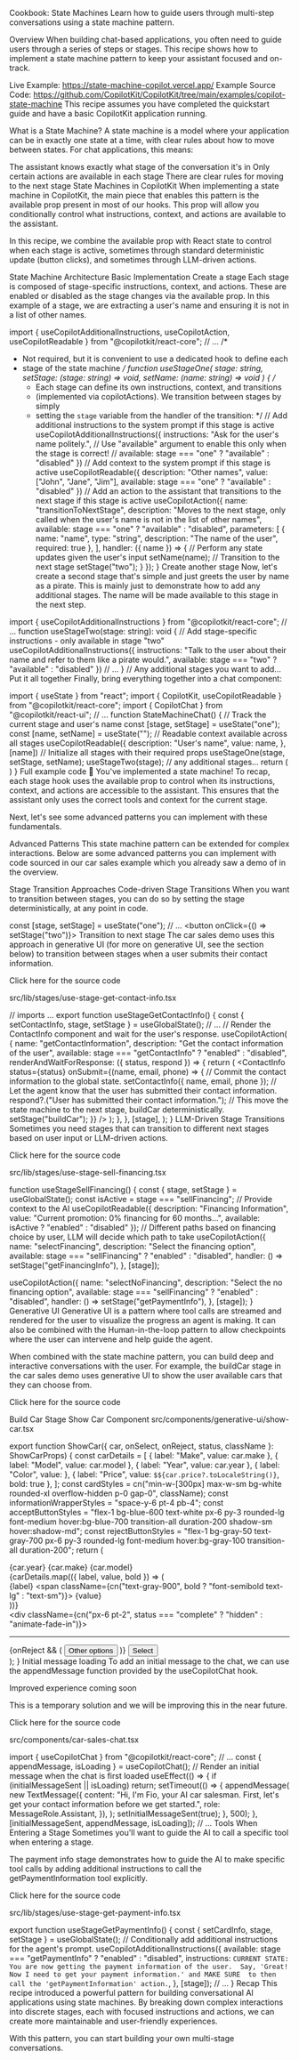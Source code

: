 Cookbook: State Machines
Learn how to guide users through multi-step conversations using a state machine pattern.

Overview
When building chat-based applications, you often need to guide users through a series of steps or stages. This recipe shows how to implement a state machine pattern to keep your assistant focused and on-track.

Live Example: https://state-machine-copilot.vercel.app/
Example Source Code: https://github.com/CopilotKit/CopilotKit/tree/main/examples/copilot-state-machine
This recipe assumes you have completed the quickstart guide and have a basic CopilotKit application running.

What is a State Machine?
A state machine is a model where your application can be in exactly one state at a time, with clear rules about how to move between states. For chat applications, this means:

The assistant knows exactly what stage of the conversation it's in
Only certain actions are available in each stage
There are clear rules for moving to the next stage
State Machines in CopilotKit
When implementing a state machine in CopilotKit, the main piece that enables this pattern is the available prop present in most of our hooks. This prop will allow you conditionally control what instructions, context, and actions are available to the assistant.

In this recipe, we combine the available prop with React state to control when each stage is active, sometimes through standard deterministic update (button clicks), and sometimes through LLM-driven actions.

State Machine Architecture
Basic Implementation
Create a stage
Each stage is composed of stage-specific instructions, context, and actions. These are enabled or disabled as the stage changes via the available prop. In this example of a stage, we are extracting a user's name and ensuring it is not in a list of other names.


import { 
  useCopilotAdditionalInstructions, 
  useCopilotAction, 
  useCopilotReadable 
} from "@copilotkit/react-core";
// ...
/*
 * Not required, but it is convenient to use a dedicated hook to define each 
 * stage of the state machine
 */
function useStageOne(
  stage: string, 
  setStage: (stage: string) => void, 
  setName: (name: string) => void
) {
  /*
   * Each stage can define its own instructions, context, and transitions
   * (implemented via copilotActions). We transition between stages by simply
   * setting the `stage` variable from the handler of the transition:
   */
  // Add additional instructions to the system prompt if this stage is active
  useCopilotAdditionalInstructions({
    instructions: "Ask for the user's name politely.",
    // Use "available" argument to enable this only when the stage is correct! //
    available: stage === "one" ? "available" : "disabled"
  })
  // Add context to the system prompt if this stage is active
  useCopilotReadable({
    description: "Other names",
    value: ["John", "Jane", "Jim"],
    available: stage === "one" ? "available" : "disabled"
  })
  // Add an action to the assistant that transitions to the next stage if this stage is active
  useCopilotAction({
    name: "transitionToNextStage",
    description: "Moves to the next stage, only called when the user's name is not in the list of other names",
    available: stage === "one" ? "available" : "disabled", 
    parameters: [
      { name: "name", type: "string", description: "The name of the user", required: true },
    ],
    handler: ({ name }) => {
      // Perform any state updates given the user's input
      setName(name);
      // Transition to the next stage 
      setStage("two"); 
    }
  });
}
Create another stage
Now, let's create a second stage that's simple and just greets the user by name as a pirate. This is mainly just to demonstrate how to add any additional stages. The name will be made available to this stage in the next step.


import { useCopilotAdditionalInstructions } from "@copilotkit/react-core";
// ...
function useStageTwo(stage: string): void {
  // Add stage-specific instructions - only available in stage "two"
  useCopilotAdditionalInstructions({
    instructions: "Talk to the user about their name and refer to them like a pirate would.",
    available: stage === "two" ? "available" : "disabled"
  })
  // ...
}
// Any additional stages you want to add...
Put it all together
Finally, bring everything together into a chat component:


import { useState } from "react";
import { CopilotKit, useCopilotReadable } from "@copilotkit/react-core";
import { CopilotChat } from "@copilotkit/react-ui";
// ...
function StateMachineChat() {
  // Track the current stage and user's name
  const [stage, setStage] = useState<string>("one");
  const [name, setName] = useState<string>("");
  // Readable context available across all stages
  useCopilotReadable({
    description: "User's name",
    value: name,
  }, [name])
  // Initialize all stages with their required props
  useStageOne(stage, setStage, setName);
  useStageTwo(stage);
  // any additional stages...
  return (
    <CopilotKit>
      <CopilotChat/>
    </CopilotKit>
  )
}
Full example code
🎉 You've implemented a state machine!
To recap, each stage hook uses the available prop to control when its instructions, context, and actions are accessible to the assistant. This ensures that the assistant only uses the correct tools and context for the current stage.

Next, let's see some advanced patterns you can implement with these fundamentals.

Advanced Patterns
This state machine pattern can be extended for complex interactions. Below are some advanced patterns you can implement with code sourced in our car sales example which you already saw a demo of in the overview.

Stage Transition Approaches
Code-driven Stage Transitions
When you want to transition between stages, you can do so by setting the stage deterministically, at any point in code.


const [stage, setStage] = useState<string>("one");
// ...
<button onClick={() => setStage("two")}>
  Transition to next stage
</button>
The car sales demo uses this approach in generative UI (for more on generative UI, see the section below) to transition between stages when a user submits their contact information.

Click here for the source code

src/lib/stages/use-stage-get-contact-info.tsx

// imports ...
export function useStageGetContactInfo() {
  const { setContactInfo, stage, setStage } = useGlobalState();
  // ...
  // Render the ContactInfo component and wait for the user's response.
  useCopilotAction(
    {
      name: "getContactInformation",
      description: "Get the contact information of the user",
      available: stage === "getContactInfo" ? "enabled" : "disabled",
      renderAndWaitForResponse: ({ status, respond }) => {
        return (
          <ContactInfo
            status={status}
            onSubmit={(name, email, phone) => {
              // Commit the contact information to the global state.
              setContactInfo({ name, email, phone });
              // Let the agent know that the user has submitted their contact information.
              respond?.("User has submitted their contact information.");
              // This move the state machine to the next stage, buildCar deterministically.
              setStage("buildCar");
            }}
          />
        );
      },
    },
    [stage],
  );
}
LLM-Driven Stage Transitions
Sometimes you need stages that can transition to different next stages based on user input or LLM-driven actions.

Click here for the source code

src/lib/stages/use-stage-sell-financing.tsx

function useStageSellFinancing() {
  const { stage, setStage } = useGlobalState();
  const isActive = stage === "sellFinancing";
  // Provide context to the AI
  useCopilotReadable({
    description: "Financing Information",
    value: "Current promotion: 0% financing for 60 months...",
    available: isActive ? "enabled" : "disabled"
  });
  // Different paths based on financing choice by user, LLM will decide which path to take
  useCopilotAction({
    name: "selectFinancing",
    description: "Select the financing option",
    available: stage === "sellFinancing" ? "enabled" : "disabled",
    handler: () => setStage("getFinancingInfo"),
  }, [stage]);
 
  useCopilotAction({
    name: "selectNoFinancing",
    description: "Select the no financing option",
    available: stage === "sellFinancing" ? "enabled" : "disabled",
    handler: () => setStage("getPaymentInfo"),
  }, [stage]);
}
Generative UI
Generative UI is a pattern where tool calls are streamed and rendered for the user to visualize the progress an agent is making. It can also be combined with the Human-in-the-loop pattern to allow checkpoints where the user can intervene and help guide the agent.

When combined with the state machine pattern, you can build deep and interactive conversations with the user. For example, the buildCar stage in the car sales demo uses generative UI to show the user available cars that they can choose from.

Click here for the source code

Build Car Stage
Show Car Component
src/components/generative-ui/show-car.tsx

export function ShowCar({ car, onSelect, onReject, status, className }: ShowCarProps) {
  const carDetails = [
    { label: "Make", value: car.make },
    { label: "Model", value: car.model },
    { label: "Year", value: car.year },
    { label: "Color", value: <ColorDisplay color={car.color} /> },
    { label: "Price", value: `$${car.price?.toLocaleString()}`, bold: true },
  ];
  const cardStyles = cn("min-w-[300px] max-w-sm bg-white rounded-xl overflow-hidden p-0 gap-0", className);
  const informationWrapperStyles = "space-y-6 pt-4 pb-4";
  const acceptButtonStyles = "flex-1 bg-blue-600 text-white px-6 py-3 rounded-lg font-medium hover:bg-blue-700 transition-all duration-200 shadow-sm hover:shadow-md";
  const rejectButtonStyles = "flex-1 bg-gray-50 text-gray-700 px-6 py-3 rounded-lg font-medium hover:bg-gray-100 transition-all duration-200";
  return (
    <AnimatedCard status={status} className={cardStyles}>
      <CarImage car={car} />
      <div className={informationWrapperStyles}>
        <div className="space-y-2 px-6">
          <div className="text-2xl font-semibold text-gray-900">
            {car.year} {car.make} {car.model}
          </div>
          {carDetails.map(({ label, value, bold }) => (
            <div key={label} className="flex justify-between items-center py-1">
              <span className="text-gray-500 text-sm">{label}</span>
              <span className={cn("text-gray-900", bold ? "font-semibold text-lg" : "text-sm")}>
                {value}
              </span>
            </div>
          ))}
        </div>
        <div className={cn("px-6 pt-2", status === "complete" ? "hidden" : "animate-fade-in")}>
          <hr className="mb-4 border-gray-100" />
          <div className="flex gap-3">
            {onReject && (
              <button className={rejectButtonStyles} onClick={onReject}>
                Other options
              </button>
            )}
            <button className={acceptButtonStyles} onClick={onSelect}>
              Select
            </button>
          </div>
        </div>
      </div>
    </AnimatedCard>
  );
}
Initial message loading
To add an initial message to the chat, we can use the appendMessage function provided by the useCopilotChat hook.

Improved experience coming soon

This is a temporary solution and we will be improving this in the near future.

Click here for the source code

src/components/car-sales-chat.tsx

import { useCopilotChat } from "@copilotkit/react-core";
// ...
const { appendMessage, isLoading } = useCopilotChat();
// Render an initial message when the chat is first loaded
useEffect(() => {
  if (initialMessageSent || isLoading) return;
  setTimeout(() => {
    appendMessage(
      new TextMessage({
        content:
          "Hi, I'm Fio, your AI car salesman. First, let's get your contact information before we get started.",
        role: MessageRole.Assistant,
      }),
    );
    setInitialMessageSent(true);
  }, 500);
}, [initialMessageSent, appendMessage, isLoading]);
// ...
Tools When Entering a Stage
Sometimes you'll want to guide the AI to call a specific tool when entering a stage.

The payment info stage demonstrates how to guide the AI to make specific tool calls by adding additional instructions to call the getPaymentInformation tool explicitly.

Click here for the source code

src/lib/stages/use-stage-get-payment-info.tsx

export function useStageGetPaymentInfo() {
  const { setCardInfo, stage, setStage } = useGlobalState();
  // Conditionally add additional instructions for the agent's prompt.
  useCopilotAdditionalInstructions({
    available: stage === "getPaymentInfo" ? "enabled" : "disabled",
    instructions: `
        CURRENT STATE: You are now getting the payment information of the user. 
        Say, 'Great! Now I need to get your payment information.' and MAKE SURE 
        to then call the 'getPaymentInformation' action.
    `,
  }, [stage]);
  // ...
}
Recap
This recipe introduced a powerful pattern for building conversational AI applications using state machines. By breaking down complex interactions into discrete stages, each with focused instructions and actions, we can create more maintainable and user-friendly experiences.

With this pattern, you can start building your own multi-stage conversations.